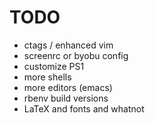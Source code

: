 # TODO

* ctags / enhanced vim
* screenrc or byobu config
* customize PS1
* more shells
* more editors (emacs)
* rbenv build versions
* LaTeX and fonts and whatnot
